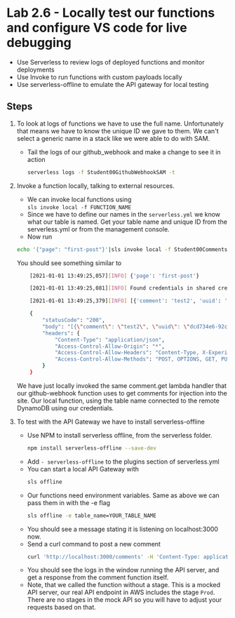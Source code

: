 # Lab 2.6 - Locally test our functions and configure VS code for live debugging

- Use Serverless to review logs of deployed functions and monitor deployments
- Use Invoke to run functions with custom payloads locally
- Use serverless-offline to emulate the API gateway for local testing

## Steps

1. To look at logs of functions we have to use the full name. Unfortunately that means we have to know the unique ID we gave to them. We can't select a generic name in a stack like we were able to do with SAM.
    - Tail the logs of our github_webhook and make a change to see it in action
        ```bash
        serverless logs -f Student00GithubWebhookSAM -t
        ```
2. Invoke a function locally, talking to external resources.
    - We can invoke local functions using  
    `sls invoke local -f FUNCTION_NAME`
    - Since we have to define our names in the `serverless.yml` we know what our table is named. Get your table name and unique ID from the serverless.yml or from the management console.
    - Now run
    ```bash
    echo '{"page": "first-post"}'|sls invoke local -f Student00CommentsGetSAM -e table_name=YOUR_TABLE_NAME 
    ```
    You should see something similar to 
    ```bash
        [2021-01-01 13:49:25,057][INFO] {'page': 'first-post'}

        [2021-01-01 13:49:25,081][INFO] Found credentials in shared credentials file: ~/.aws/credentials

        [2021-01-01 13:49:25,379][INFO] [{'comment': 'test2', 'uuid': 'dcd734e6-92cb-4797-9f44-ba2d4789a9e8', 'page': 'first-post', 'name': 'test'}]

        {
            "statusCode": "200",
            "body": "[{\"comment\": \"test2\", \"uuid\": \"dcd734e6-92cb-4797-9f44-ba2d4789a9e8\", \"page\": \"first-post\", \"name\": \"test\"}]",
            "headers": {
                "Content-Type": "application/json",
                "Access-Control-Allow-Origin": "*",
                "Access-Control-Allow-Headers": "Content-Type, X-Experience-API-Version,Authorization",
                "Access-Control-Allow-Methods": "POST, OPTIONS, GET, PUT"
            }
        }


    ```
    We have just locally invoked the same comment.get lambda handler that our github-webhook function uses to get comments for injection into the site. Our local function, using the table name connected to the remote DynamoDB using our credentials.

3. To test with the API Gateway we have to install serverless-offline
    - Use NPM to install serverless offline, from the serverless folder.
        ```bash
        npm install serverless-offline --save-dev
        ```
    - Add `- serverless-offline` to the plugins section of serverless.yml
    - You can start a local API Gateway with
        ```bash
        sls offline
        ```
    - Our functions need environment variables. Same as above we can pass them in with the -e flag
        ```bash
        sls offline -e table_name=YOUR_TABLE_NAME 
        ```
    - You should see a message stating it is listening on localhost:3000 now.
    - Send a curl command to post a new comment 
        ```bash
        curl 'http://localhost:3000/comments' -H 'Content-Type: application/json' --data '{"name":"cli name","page":"first-post","comment":"cli comment"}'
        ```
    - You should see the logs in the window running the API server, and get a response from the comment function itself.
    - Note, that we called the function without a stage. This is a mocked API server, our real API endpoint in AWS includes the stage `Prod`. There are no stages in the mock API so you will have to adjust your requests based on that.
